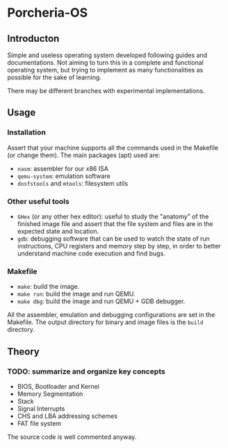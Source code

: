 # Porcheria-OS
## Introducton
Simple and useless operating system developed following guides and documentations.
Not aiming to turn this in a complete and functional operating system, but trying to implement as many functionalities as possible for the sake of learning.

There may be different branches with experimental implementations.

## Usage
### Installation
Assert that your machine supports all the commands used in the Makefile (or change them).
The main packages (apt) used are:
- `nasm`: assembler for our x86 ISA
- `qemu-system`: emulation software
- `dosfstools` and `mtools`: filesystem utils

### Other useful tools
- `GHex` (or any other hex editor): useful to study the "anatomy" of the finished image file and assert that the file system and files are in the expected state and location.
- `gdb`: debugging software that can be used to watch the state of run instructions, CPU registers and memory step by step, in order to better understand machine code execution and find bugs.

### Makefile
- `make`: build the image.
- `make run`: build the image and run QEMU.
- `make dbg`: build the image and run QEMU + GDB debugger.

All the assembler, emulation and debugging configurations are set in the Makefile.
The output directory for binary and image files is the `build` directory.

## Theory
### TODO: summarize and organize key concepts
- BIOS, Bootloader and Kernel
- Memory Segmentation
- Stack
- Signal Interrupts
- CHS and LBA addressing schemes
- FAT file system

The source code is well commented anyway.